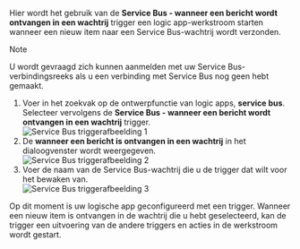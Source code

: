 Hier wordt het gebruik van de **Service Bus - wanneer een bericht wordt ontvangen in een wachtrij** trigger een logic app-werkstroom starten wanneer een nieuw item naar een Service Bus-wachtrij wordt verzonden.  

> [!NOTE]
> U wordt gevraagd zich kunnen aanmelden met uw Service Bus-verbindingsreeks als u een verbinding met Service Bus nog geen hebt gemaakt.  
> 
> 

1. Voer in het zoekvak op de ontwerpfunctie van logic apps, **service bus**. Selecteer vervolgens de **Service Bus - wanneer een bericht wordt ontvangen in een wachtrij** trigger.  
   ![Service Bus triggerafbeelding 1](./media/connectors-create-api-servicebus/trigger-1.png)   
2. De **wanneer een bericht is ontvangen in een wachtrij** in het dialoogvenster wordt weergegeven.  
   ![Service Bus triggerafbeelding 2](./media/connectors-create-api-servicebus/trigger-2.png)   
3. Voer de naam van de Service Bus-wachtrij die u de trigger dat wilt voor het bewaken van.   
   ![Service Bus triggerafbeelding 3](./media/connectors-create-api-servicebus/trigger-3.png)   

Op dit moment is uw logische app geconfigureerd met een trigger. Wanneer een nieuw item is ontvangen in de wachtrij die u hebt geselecteerd, kan de trigger een uitvoering van de andere triggers en acties in de werkstroom wordt gestart.    

